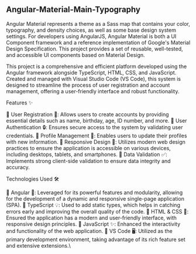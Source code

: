 ## Angular-Material-Main-Typography

Angular Material represents a theme as a Sass map that contains your color, typography, and density choices, as well as some base design system settings.
For developers using AngularJS, Angular Material is both a UI Component framework and a reference implementation of Google's Material Design Specification. 
This project provides a set of reusable, well-tested, and accessible UI components based on Material Design.

This project is a comprehensive and efficient platform developed using the Angular framework alongside TypeScript, HTML, CSS, and JavaScript. Created and 
managed with Visual Studio Code (VS Code), this system is designed to streamline the process of user registration and account management, offering a user-friendly 
interface and robust functionality.

Features ✨

🎈  User Registration 📝: Allows users to create accounts by providing essential details such as name, birthday, age, ID number, and more.
🎈  User Authentication 🔒: Ensures secure access to the system by validating user credentials.
🎈  Profile Management 👤: Enables users to update their profiles with new information.
🎈  Responsive Design 📱: Utilizes modern web design practices to ensure the application is accessible on various devices, including desktops, tablets, and smartphones.
🎈  Data Validation ✅: Implements strong client-side validation to ensure data integrity and accuracy.

Technologies Used 🛠️

🔗  Angular 📐: Leveraged for its powerful features and modularity, allowing for the development of a dynamic and responsive single-page application (SPA).
🔗  TypeScript 💡: Used to add static types, which helps in catching errors early and improving the overall quality of the code.
🔗  HTML & CSS 🎨: Ensured the application has a modern and user-friendly interface, with responsive design principles.
🔗  JavaScript ✨: Enhanced the interactivity and functionality of the web application.
🔗  VS Code 🖥️: Utilized as the primary development environment, taking advantage of its rich feature set and extensive extensions.\

